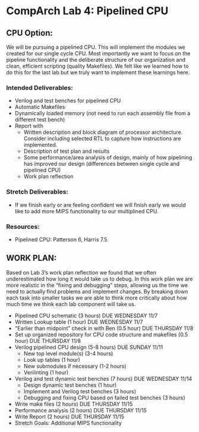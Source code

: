 # CompArch Lab 4: Pipelined CPU

## CPU Option:
We will be pursuing a pipelined CPU. This will implement the modules we created for our single cycle CPU. Most importantly we want to focus on the pipeline functionality and the deliberate structure of our organization and clean, efficient scripting (quality Makefiles). We felt like we learned how to do this for the last lab but we truly want to implement these learnings here.
### Intended Deliverables:
* Verilog and test benches for pipelined CPU
* Automatic Makefiles
* Dynamically loaded memory (not need to run each assembly file from a different test bench)
* Report with
    * Written description and block diagram of processor architecture. Consider including selected RTL to capture how instructions are implemented.
    * Description of test plan and results
    * Some performance/area analysis of design, mainly of how pipelining has improved our design (differences between single cycle and pipelined CPU)
    * Work plan reflection
### Stretch Deliverables:
* If we finish early or are feeling confident we will finish early we would like to add more MIPS functionality to our multiplined CPU.
### Resources:
* Pipelined CPU: Patterson 6, Harris 7.5


## WORK PLAN:
Based on Lab 3’s work plan reflection we found that we often underestimated how long it would take us to debug. In this work plan we are more realistic in the “fixing and debugging” steps, allowing us the time we need to actually find problems and implement changes. By breaking down each task into smaller tasks we are able to think more critically about how much time we think each lab component will take us. 

*  Pipelined CPU schematic (3 hours) DUE WEDNESDAY 11/7
*  Written Lookup table (1 hour) DUE WEDNESDAY 11/7
*  “Earlier than midpoint” check in with Ben (0.5 hour) DUE THURSDAY 11/8
*  Set up organized repository for CPU code structure and makefiles (0.5 hour) DUE THURSDAY 11/8
*  Verilog pipelined CPU design (5-8 hours) DUE SUNDAY 11/11
   *  New top level module(s) (3-4 hours)
   *  Look up tables (1 hour)
   *  New submodules if necessary (1-2 hours)
   *  Verilinting (1 hour)
*  Verilog and test dynamic test benches (7 hours) DUE WEDNESDAY 11/14
   *  Design dynamic test benches (1 hour)
   *  Implement and Verilog test benches (3 hours)
   *  Debugging and fixing CPU based on failed test benches (3 hours)
*  Write make files (2 hours) DUE THURSDAY 11/15
*  Performance analysis (2 hours) DUE THURSDAY 11/15
*  Write Report (2 hours) DUE THURSDAY 11/15
*  Stretch Goals: Additional MIPS functionality
